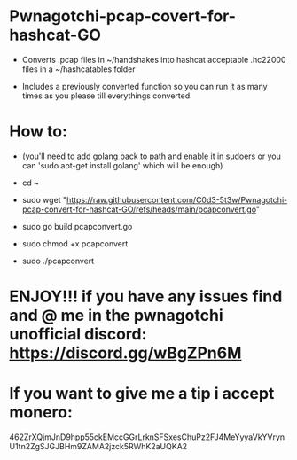 # Pwnagotchi-pcap-covert-for-hashcat-GO

* Converts .pcap files in ~/handshakes into hashcat acceptable .hc22000 files in a ~/hashcatables folder

* Includes a previously converted function so you can run it as many times as you please till everythings converted.

# How to: 

* (you'll need to add golang back to path and enable it in sudoers or you can 'sudo apt-get install golang' which will be enough)

* cd ~

* sudo wget "https://raw.githubusercontent.com/C0d3-5t3w/Pwnagotchi-pcap-convert-for-hashcat-GO/refs/heads/main/pcapconvert.go"

* sudo go build pcapconvert.go

* sudo chmod +x pcapconvert

* sudo ./pcapconvert

# ENJOY!!! if you have any issues find and @ me in the pwnagotchi unofficial discord: https://discord.gg/wBgZPn6M

# If you want to give me a tip i accept monero:

462ZrXQjmJnD9hpp55ckEMccGGrLrknSFSxesChuPz2FJ4MeYyyaVkYVrynU1tn2ZgSJGJBHm9ZAMA2jzck5RWhK2aUQKA2
